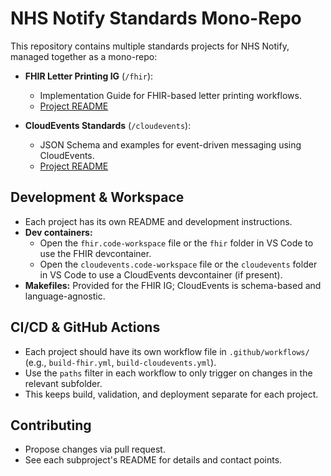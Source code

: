 
# NHS Notify Standards Mono-Repo

This repository contains multiple standards projects for NHS Notify, managed together as a mono-repo:

- **FHIR Letter Printing IG** (`/fhir`):
	- Implementation Guide for FHIR-based letter printing workflows.
	- [Project README](fhir/README.md)

- **CloudEvents Standards** (`/cloudevents`):
	- JSON Schema and examples for event-driven messaging using CloudEvents.
	- [Project README](cloudevents/README.md)


## Development & Workspace

- Each project has its own README and development instructions.
- **Dev containers:**
	- Open the `fhir.code-workspace` file or the `fhir` folder in VS Code to use the FHIR devcontainer.
	- Open the `cloudevents.code-workspace` file or the `cloudevents` folder in VS Code to use a CloudEvents devcontainer (if present).
- **Makefiles:** Provided for the FHIR IG; CloudEvents is schema-based and language-agnostic.

## CI/CD & GitHub Actions

- Each project should have its own workflow file in `.github/workflows/` (e.g., `build-fhir.yml`, `build-cloudevents.yml`).
- Use the `paths` filter in each workflow to only trigger on changes in the relevant subfolder.
- This keeps build, validation, and deployment separate for each project.

## Contributing

- Propose changes via pull request.
- See each subproject's README for details and contact points.
